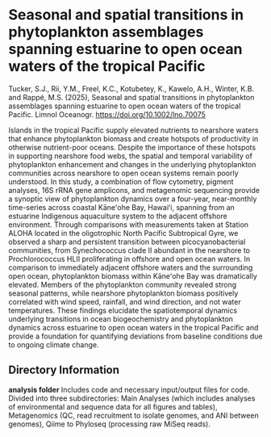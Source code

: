 # Seasonal and spatial transitions in phytoplankton assemblages spanning estuarine to open ocean waters of the tropical Pacific

Tucker, S.J., Rii, Y.M., Freel, K.C., Kotubetey, K., Kawelo, A.H., Winter, K.B. and Rappé, M.S. (2025), Seasonal and spatial transitions in phytoplankton assemblages spanning estuarine to open ocean waters of the tropical Pacific. Limnol Oceanogr. https://doi.org/10.1002/lno.70075

Islands in the tropical Pacific supply elevated nutrients to nearshore waters that enhance phytoplankton biomass and create hotspots of productivity in otherwise nutrient-poor oceans. Despite the importance of these hotspots in supporting nearshore food webs, the spatial and temporal variability of phytoplankton enhancement and changes in the underlying phytoplankton communities across nearshore to open ocean systems remain poorly understood. In this study, a combination of flow cytometry, pigment analyses, 16S rRNA gene amplicons, and metagenomic sequencing provide a synoptic view of phytoplankton dynamics over a four-year, near-monthly time-series across coastal Kāneʻohe Bay, Hawaiʻi, spanning from an estuarine Indigenous aquaculture system to the adjacent offshore environment. Through comparisons with measurements taken at Station ALOHA located in the oligotrophic North Pacific Subtropical Gyre, we observed a sharp and persistent transition between picocyanobacterial communities, from Synechococcus clade II abundant in the nearshore to Prochlorococcus HLII proliferating in offshore and open ocean waters. In comparison to immediately adjacent offshore waters and the surrounding open ocean, phytoplankton biomass within Kāneʻohe Bay was dramatically elevated. Members of the phytoplankton community revealed strong seasonal patterns, while nearshore phytoplankton biomass positively correlated with wind speed, rainfall, and wind direction, and not water temperatures. These findings elucidate the spatiotemporal dynamics underlying transitions in ocean biogeochemistry and phytoplankton dynamics across estuarine to open ocean waters in the tropical Pacific and provide a foundation for quantifying deviations from baseline conditions due to ongoing climate change.

## Directory Information

**analysis folder**
Includes code and necessary input/output files for code.
Divided into three subdirectories: Main Analyses (which includes analyses of environmental and sequence data for all figures and tables), Metagenomics (QC, read recruitment to isolate genomes, and ANI between genomes), Qiime to Phyloseq (processing raw MiSeq reads).
